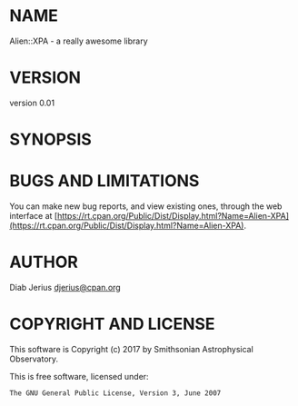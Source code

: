 # NAME

Alien::XPA - a really awesome library

# VERSION

version 0.01

# SYNOPSIS

# BUGS AND LIMITATIONS

You can make new bug reports, and view existing ones, through the
web interface at [https://rt.cpan.org/Public/Dist/Display.html?Name=Alien-XPA](https://rt.cpan.org/Public/Dist/Display.html?Name=Alien-XPA).

# AUTHOR

Diab Jerius <djerius@cpan.org>

# COPYRIGHT AND LICENSE

This software is Copyright (c) 2017 by Smithsonian Astrophysical Observatory.

This is free software, licensed under:

    The GNU General Public License, Version 3, June 2007
